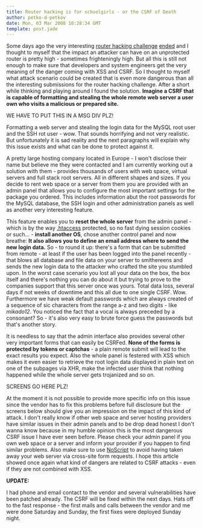 ```yaml
---
title: Router hacking is for schoolgirls - or the CSRF of Death
author: petko-d-petkov
date: Mon, 03 Mar 2008 10:28:34 GMT
template: post.jade
---
```


Some days ago the very interesting [router hacking challenge](/blog/router-hacking-challenge/) [ended](http://www.0x000000.com/index.php?i=524) and I thought to myself that the impact an attacker can have on an unprotected router is pretty high - sometimes frighteningly high. But all this is still not enough to make sure that developers and system engineers get the very meaning of the danger coming with XSS and CSRF. So I thought to myself what attack scenario could be created that is even more dangerous than all the interesting submissions for the router hacking challenge. After a short while thinking and playing around I found the solution. **Imagine a CSRF that is capable of formatting and stealing the whole remote web server a user own who visits a malicious or prepared site.**

WE HAVE TO PUT THIS IN A MSG DIV PLZ!

Formatting a web server and stealing the login data for the MySQL root user and the SSH rot user - wow. That sounds horrifying and not very realistic. But unfortunately it is sad reality and the next paragraphs will explain why this issue exists and what can be done to protect against it.

A pretty large hosting company located in Europe - I won't disclose their name but believe me they were contacted and I am currently working out a solution with them - provides thousands of users with web space, virtual servers and full stack root servers. All in different shapes and sizes. If you decide to rent web space or a server from them you are provided with an admin panel that allows you to configure the most important settings for the package you ordered. This includes information abut the root passwords for the MySQL database, the SSH login and other administration panels as well as another very interesting feature. 

This feature enables you to **reset the whole server** from the admin panel - which is by the way [.htaccess](http://httpd.apache.org/docs/1.3/howto/htaccess.html) protected, so no fast dying session cookies or such... - **install another OS**, chose another control panel and now breathe: **It also allows you to define an email address where to send the new login data.** So - to round it up: there's a form that can be submitted from remote - at least if the user has been logged into the panel recently - that blows all database and file data on your server to smithereens and sends the new login data to the attacker who crafted the site you stumbled upon. In the worst case scenario you lost all your data on the box, the box itself and there's nothing you can do about it but trying to prove to the companies support that this server once was yours. Total data loss, several days if not weeks of downtime and this all due to one single CSRF. Wow. Furthermore we have weak default passwords which are always created of a sequence of sic characters from the range a-z and two digits - like _mikado12_. You noticed the fact that a vocal is always preceded by a consonant? So - it's also very easy to brute force guess the passwords but that's another story.

It is needless to say that the admin interface also provides several other very important forms that can easily be CSRFed. **None of the forms is protected by tokens or captchas** - a plain remote submit will lead to the exact results you expect. Also the whole panel is festered with XSS which makes it even easier to retrieve the root login data displayed in plain text on one of the subpages via XHR, make the infected user think that nothing happened while the whole server gets trojanized and so on. 

SCREENS GO HERE PLZ!

At the moment it is not possible to provide more specific info on this issue since the vendor has to fix this problems before full disclosure but the screens below should give you an impression on the impact of this kind of attack. I don't really know if other web space and server hosting providers have similar issues in their admin panels and to be drop dead honest I don't wanna know because in my humble opinion this is the most dangerous CSRF issue I have ever seen before. Please check your admin panel if you own web space or a server and inform your provider if you happen to find similar problems. Also make sure to use [NoScript](http://noscript.net/) to avoid having taken away your web server via cross-site form requests. I hope this article showed once again what kind of dangers are related to CSRF attacks - even if they are not combined with XSS. 

**UPDATE:**

I had phone and email contact to the vendor and several vulnerabilities have been patched already. The CSRF will be fixed within the next days. Hats off to the fast response - the first mails and calls between the vendor and me were done Saturday and Sunday, the first fixes were deployed Sunday night.
